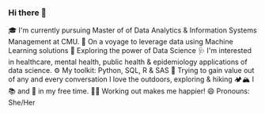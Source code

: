 ### Hi there 👋

🎓 I'm currently pursuing Master of of Data Analytics & Information Systems Management at CMU.
🌱 On a voyage to leverage data using Machine Learning solutions
🔭 Exploring the power of Data Science
🩺 I'm interested in healthcare, mental health, public health & epidemiology applications of data science.
⚙️ My toolkit: Python, SQL, R & SAS
💬 Trying to gain value out of any and every conversation
I love the outdoors, exploring & hiking 🏕️🏔️
I 📚 and 💃 in my free time.
🏋️‍♀ Working out makes me happier!
😄 Pronouns: She/Her
